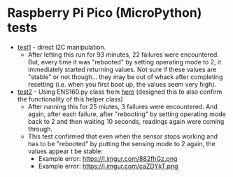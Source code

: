 # Raspberry Pi Pico (MicroPython) tests
- [test1](./test1/) - direct I2C manipulation.
    - After letting this run for 93 minutes, 22 failures were encountered. But, every time it was "rebooted" by setting operating mode to 2, it immediately started returning values. Not sure if these values are "stable" or not though... they may be out of whack after completing resetting (i.e. when you first boot up, the values seem very high).
- [test2](./test2/) - Using ENS160.py class from [here](https://github.com/TimHanewich/MicroPython-Collection/blob/master/ENS160/ENS160.py) (designed this to also confirm the functionality of this helper class)
    - After running this for 25 miutes, 3 failures were encountered. And again, after each failure, after "rebooting" by setting operating mode back to 2 and then waiting 10 seconds, readings again were coming through.
    - This test confirmed that even when the sensor stops working and has to be "rebooted" by putting the sensing mode to 2 again, the values appear t be stable:
        - Example error: https://i.imgur.com/882fhGz.png
        - Example error: https://i.imgur.com/caZDYkT.png